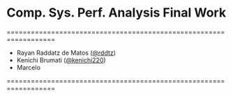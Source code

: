 # Comp. Sys. Perf. Analysis Final Work
==================================================================
- Rayan Raddatz de Matos ([@rddtz](https://github.com/rddtz))
- Kenichi Brumati ([@kenichi220](https://github.com/kenichi220))
- Marcelo
  
==================================================================
